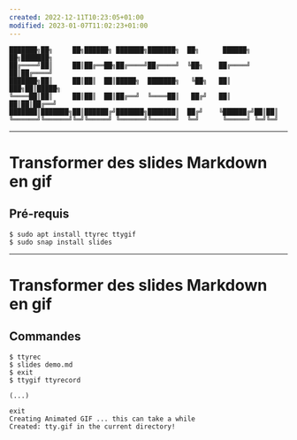 ```yaml
---
created: 2022-12-11T10:23:05+01:00
modified: 2023-01-07T11:02:23+01:00
---
```


```
███████╗██╗     ██╗██████╗ ███████╗███████╗  ██╗      ██████╗ ██╗███████╗
██╔════╝██║     ██║██╔══██╗██╔════╝██╔════╝  ╚██╗    ██╔════╝ ██║██╔════╝
███████╗██║     ██║██║  ██║█████╗  ███████╗   ╚██╗   ██║  ███╗██║█████╗  
╚════██║██║     ██║██║  ██║██╔══╝  ╚════██║   ██╔╝   ██║   ██║██║██╔══╝  
███████║███████╗██║██████╔╝███████╗███████║  ██╔╝    ╚██████╔╝██║██║     
╚══════╝╚══════╝╚═╝╚═════╝ ╚══════╝╚══════╝  ╚═╝      ╚═════╝ ╚═╝╚═╝     
```

---

# Transformer des slides Markdown en gif

## Pré-requis

```
$ sudo apt install ttyrec ttygif
$ sudo snap install slides
```

---

# Transformer des slides Markdown en gif

## Commandes

```
$ ttyrec
$ slides demo.md
$ exit
$ ttygif ttyrecord

(...)

exit
Creating Animated GIF ... this can take a while
Created: tty.gif in the current directory!


```
